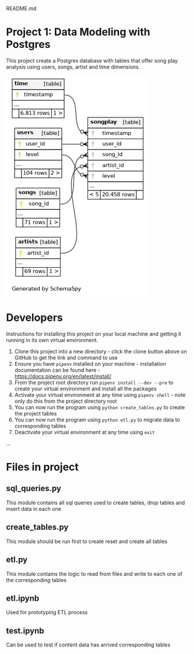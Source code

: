 README.md

# Project 1: Data Modeling with Postgres

This project create a Postgres database with tables that offer song play analysis using users, songs, artist and time dimensions.


![Data Model](relationships.real.compact.png "Data Model")



# Developers
Instructions for installing this project on your local machine and getting it running in its own virtual environment.
1.  Clone this project into a new directory - click the clone button above on GitHub to get the link and command to use
2.  Ensure you have `pipenv` installed on your machine - installation documentation can be found here - https://docs.pipenv.org/en/latest/install/
3.  From the project root directory run `pipenv install --dev --pre` to create your virtual environment and install all the packages
4.  Activate your virtual environment at any time using `pipenv shell` - note only do this from the project directory root
5.  You can now run the program using `python create_tables.py` to create the project tables
5.  You can now run the program using `python etl.py` to migrate data to corresponding tables
6.  Deactivate your virtual environment at any time using `exit`

...

# Files in project

## sql_queries.py

This module contains all sql queries used to create tables, drop tables and insert data in each one

## create_tables.py
This module should be run first to create reset and create all tables

##  etl.py

This module contains the logic to read from files and write to each one of the corresponding tables

## etl.ipynb
Used for prototyping ETL process

## test.ipynb
Can be used to test if content data has arrived corresponding tables
